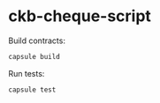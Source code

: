 # ckb-cheque-script

Build contracts:

``` sh
capsule build
```

Run tests:

``` sh
capsule test
```
